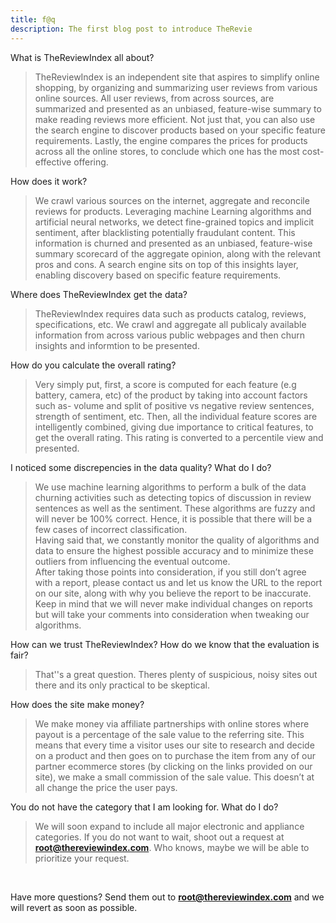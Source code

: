 ```yaml
---
title: f@q
description: The first blog post to introduce TheRevie
---
```


What is TheReviewIndex all about? 

> TheReviewIndex is an independent site that aspires to simplify online shopping, by organizing and summarizing user reviews from various online sources. All user reviews, from across sources, are summarized and presented as an unbiased, feature-wise summary to make reading reviews more efficient.  Not just that, you can also use the search engine to discover products based on your specific feature requirements. Lastly, the engine compares the prices for products across all the online stores, to conclude which one has the most cost-effective offering.


How does it work?

> We crawl various sources on the internet, aggregate and reconcile reviews for products. Leveraging machine Learning algorithms and artificial neural networks, we detect fine-grained topics and implicit sentiment, after blacklisting potentially fraudulant content. This information is churned and presented as an unbiased, feature-wise summary scorecard of the aggregate opinion, along with the relevant pros and cons. A search engine sits on top of this insights layer, enabling discovery based on specific feature requirements.


Where does TheReviewIndex get the data?

> TheReviewIndex requires data such as products catalog, reviews, specifications, etc. We crawl and aggregate all publicaly available information from across various public webpages and then churn insights and informtion to be presented.


How do you calculate the overall rating?

> Very simply put, first, a score is computed for each feature (e.g battery, camera, etc) of the product by taking into account factors such as- volume and split of positive vs negative review sentences, strength of sentiment, etc. Then, all the individual feature scores are intelligently combined, giving due importance to critical features, to get the overall rating. This rating is converted to a percentile view and presented.  



I noticed some discrepencies in the data quality? What do I do?

> We use machine learning algorithms to perform a bulk of the data churning activities such as detecting topics of discussion in review sentences as well as the sentiment. These algorithms are fuzzy and will never be 100% correct. Hence, it is possible that there will be a few cases of incorrect classification.  
> Having said that, we constantly monitor the quality of algorithms and data to ensure the highest possible accuracy and to minimize these outliers from influencing the eventual outcome.   
> After taking those points into consideration, if you still don’t agree with a report, please contact us and let us know the URL to the report on our site, along with why you believe the report to be inaccurate. Keep in mind that we will never make individual changes on reports but will take your comments into consideration when tweaking our algorithms.


How can we trust TheReviewIndex? How do we know that the evaluation is fair?

> That''s a great question. Theres plenty of suspicious, noisy sites out there and its only practical to be skeptical.  

How does the site make money?

> We make money via affiliate partnerships with online stores where payout is a percentage of the sale value to the referring site. This means that every time a visitor uses our site to research and decide on a product and then goes on to purchase the item from any of our partner ecommerce stores (by clicking on the links provided on our site), we make a small commission of the sale value. This doesn’t at all change the price the user pays.

You do not have the category that I am looking for. What do I do?

> We will soon expand to include all major electronic and appliance categories. If you do not want to wait, shoot out a request at **root@thereviewindex.com**. Who knows, maybe we will be able to prioritize your request.


&nbsp;

Have more questions? Send them out to **root@thereviewindex.com** and we will revert as soon as possible.


&nbsp;
